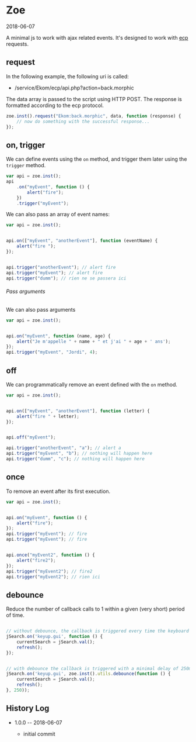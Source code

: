 Zoe
==============
2018-06-07



A minimal js to work with ajax related events.
It's designed to work with [ecp](https://github.com/lingtalfi/Ecp) requests.






request
------------

In the following example, the following uri is called:

- /service/Ekom/ecp/api.php?action=back.morphic

The data array is passed to the script using HTTP POST.
The response is formatted according to the ecp protocol.


```js
zoe.inst().request("Ekom:back.morphic", data, function (response) {
    // now do something with the successful response...
});
```







on, trigger
------

We can define events using the `on` method, and trigger them later using the `trigger` method.

```js
var api = zoe.inst();
api
    .on("myEvent", function () {
        alert("fire");
    })
    .trigger("myEvent");
```


We can also pass an array of event names: 


```js
var api = zoe.inst();


api.on(["myEvent", "anotherEvent"], function (eventName) {
    alert("fire ");
});


api.trigger("anotherEvent"); // alert fire
api.trigger("myEvent"); // alert fire
api.trigger("dumm"); // rien ne se passera ici
```


###### Pass arguments

We can also pass arguments

```js
var api = zoe.inst();


api.on("myEvent", function (name, age) {
    alert("Je m'appelle " + name + " et j'ai " + age + ' ans');
});
api.trigger("myEvent", "Jordi", 4);

```


off
------

We can programmatically remove an event defined with the `on` method.

```js
var api = zoe.inst();


api.on(["myEvent", "anotherEvent"], function (letter) {
    alert("fire " + letter);
});


api.off("myEvent");

api.trigger("anotherEvent", "a"); // alert a
api.trigger("myEvent", "b"); // nothing will happen here
api.trigger("dumm", "c"); // nothing will happen here
```



once
----------

To remove an event after its first execution.

```js
var api = zoe.inst();


api.on("myEvent", function () {
    alert("fire");
});
api.trigger("myEvent"); // fire
api.trigger("myEvent"); // fire


api.once("myEvent2", function () {
    alert("fire2");
});
api.trigger("myEvent2"); // fire2
api.trigger("myEvent2"); // rien ici
```



debounce
----------

Reduce the number of callback calls to 1 within a given (very short) period of time.


```js

// without debounce, the callback is triggered every time the keyboard is touched
jSearch.on('keyup.gui', function () {
    currentSearch = jSearch.val();
    refresh();
});


// with debounce the callback is triggered with a minimal delay of 250ms in-between every call (calls registered during this period are just dropped)
jSearch.on('keyup.gui', zoe.inst().utils.debounce(function () {
    currentSearch = jSearch.val();
    refresh();
}, 250));

```










History Log
------------------
    
- 1.0.0 -- 2018-06-07

    - initial commit
    








